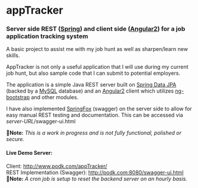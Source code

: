 # appTracker

### Server side REST ([Spring](https://spring.io)) and client side ([Angular2](https://angular.io)) for a job application tracking system

A basic project to assist me with my job hunt as well as sharpen/learn new skills.

AppTracker is not only a useful application that I will use during my current job hunt, but also sample code that I can submit to potential employers.

The application is a simple Java REST server built on [Spring Data JPA](http://projects.spring.io/spring-data-jpa) (backed by a [MySQL](https://www.mysql.com/) database) and an [Angular2](https://angular.io) client which utilizes [ng-bootstrap](https://ng-bootstrap.github.io) and other modules.

I have also implemented [SpringFox](http://springfox.github.io/springfox/) (swagger) on the server side to allow for easy manual REST testing and documentation.  This can be accessed via *server-URL*/swagger-ui.html

:notebook:**Note:** *This is a work in progress and is not fully functional, polished or secure.*

#### Live Demo Server:
Client: http://www.podk.com/appTracker/
<br>REST Implementation (Swagger): http://podk.com:8080/swagger-ui.html
<br>:notebook:**Note:** *A cron job is setup to reset the backend server on an hourly basis.*

